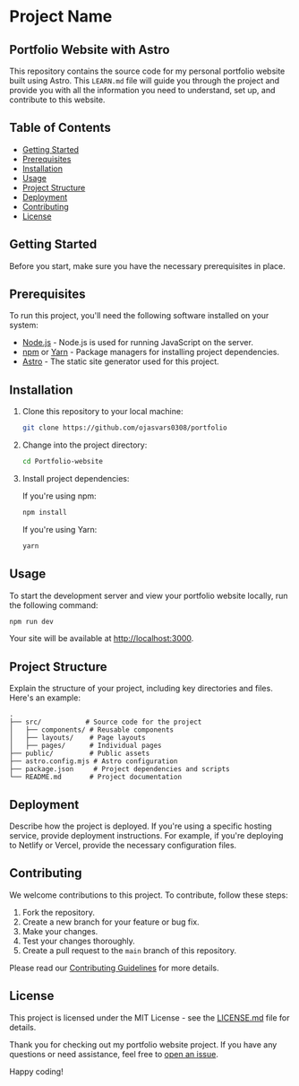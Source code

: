 # Project Name

## Portfolio Website with Astro

This repository contains the source code for my personal portfolio website built using Astro. This `LEARN.md` file will guide you through the project and provide you with all the information you need to understand, set up, and contribute to this website.

## Table of Contents

- [Getting Started](#getting-started)
- [Prerequisites](#prerequisites)
- [Installation](#installation)
- [Usage](#usage)
- [Project Structure](#project-structure)
- [Deployment](#deployment)
- [Contributing](#contributing)
- [License](#license)

## Getting Started

Before you start, make sure you have the necessary prerequisites in place.

## Prerequisites

To run this project, you'll need the following software installed on your system:

- [Node.js](https://nodejs.org/) - Node.js is used for running JavaScript on the server.
- [npm](https://www.npmjs.com/) or [Yarn](https://yarnpkg.com/) - Package managers for installing project dependencies.
- [Astro](https://astro.build/) - The static site generator used for this project.

## Installation

1. Clone this repository to your local machine:

   ```bash
   git clone https://github.com/ojasvars0308/portfolio
   ```

2. Change into the project directory:

   ```bash
   cd Portfolio-website
   ```

3. Install project dependencies:

   If you're using npm:

   ```bash
   npm install
   ```

   If you're using Yarn:

   ```bash
   yarn
   ```

## Usage

To start the development server and view your portfolio website locally, run the following command:

```bash
npm run dev
```

Your site will be available at [http://localhost:3000](http://localhost:3000).

## Project Structure

Explain the structure of your project, including key directories and files. Here's an example:

```
.
├── src/           # Source code for the project
│   ├── components/ # Reusable components
│   ├── layouts/    # Page layouts
│   ├── pages/      # Individual pages
├── public/         # Public assets
├── astro.config.mjs # Astro configuration
├── package.json     # Project dependencies and scripts
└── README.md       # Project documentation
```

## Deployment

Describe how the project is deployed. If you're using a specific hosting service, provide deployment instructions. For example, if you're deploying to Netlify or Vercel, provide the necessary configuration files.

## Contributing

We welcome contributions to this project. To contribute, follow these steps:

1. Fork the repository.
2. Create a new branch for your feature or bug fix.
3. Make your changes.
4. Test your changes thoroughly.
5. Create a pull request to the `main` branch of this repository.

Please read our [Contributing Guidelines](CONTRIBUTING.md) for more details.

## License

This project is licensed under the MIT License - see the [LICENSE.md](LICENSE.md) file for details.


Thank you for checking out my portfolio website project. If you have any questions or need assistance, feel free to [open an issue](https://github.com/your-username/your-portfolio-website/issues).

Happy coding!
